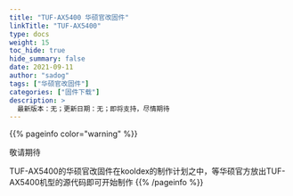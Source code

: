 ```yaml
---
title: "TUF-AX5400 华硕官改固件"
linkTitle: "TUF-AX5400"
type: docs
weight: 15
toc_hide: true
hide_summary: false
date: 2021-09-11
author: "sadog"
tags: ["华硕官改固件"]
categories: ["固件下载"]
description: >
  最新版本：无；更新日期：无；即将支持，尽情期待
---
```


{{% pageinfo color="warning" %}}

敬请期待

TUF-AX5400的华硕官改固件在kooldex的制作计划之中，等华硕官方放出TUF-AX5400机型的源代码即可开始制作
{{% /pageinfo %}}

